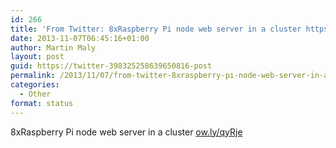 ```yaml
---
id: 266
title: 'From Twitter: 8xRaspberry Pi node web server in a cluster https:/&#8230;'
date: 2013-11-07T06:45:16+01:00
author: Martin Maly
layout: post
guid: https://twitter-398325258639650816-post
permalink: /2013/11/07/from-twitter-8xraspberry-pi-node-web-server-in-a-cluster-http/
categories:
  - Other
format: status
---
```

8xRaspberry Pi node web server in a cluster [ow.ly/qyRje](https://ow.ly/qyRje)